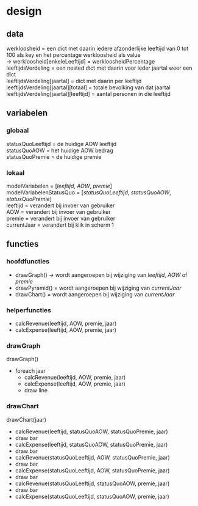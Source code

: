# design
## data
werkloosheid = een dict met daarin iedere afzonderlijke leeftijd van 0 tot 100 als key en het percentage werkloosheid als value <br>
-> werkloosheid[enkeleLeeftijd] = werkloosheidPercentage <br>
leeftijdsVerdeling = een nested dict met daarin voor ieder jaartal weer een dict <br>
leeftijdsVerdeling[jaartal] = dict met daarin per leeftijd <br>
leeftijdsVerdeling[jaartal][totaal] = totale bevolking van dat jaartal <br>
leeftijdsVerdeling[jaartal][leeftijd] = aantal personen in die leeftijd <br>

## variabelen
### globaal
statusQuoLeeftijd = de huidige AOW leeftijd <br>
statusQuoAOW = het huidige AOW bedrag <br>
statusQuoPremie = de huidige premie <br>

### lokaal
modelVariabelen = [*leeftijd*, *AOW*, *premie*] <br>
modelVariabelenStatusQuo = [*statusQuoLeeftijd*, *statusQuoAOW*, *statusQuoPremie*] <br>
leeftijd = verandert bij invoer van gebruiker <br>
AOW = verandert bij invoer van gebruiker <br>
premie = verandert bij invoer van gebruiker <br>
currentJaar = verandert bij klik in scherm 1 <br>

## functies
### hoofdfuncties
- drawGraph() -> wordt aangeroepen bij wijziging van *leeftijd*, *AOW* of *premie*
- drawPyramid() = wordt aangeroepen bij wijziging van *currentJaar*
- drawChart() = wordt aangeroepen bij wijziging van *currentJaar*

### helperfuncties
- calcRevenue(leeftijd, AOW, premie, jaar)
- calcExpense(leeftijd, AOW, premie, jaar)

### drawGraph
drawGraph()
- foreach jaar
  - calcRevenue(leeftijd, AOW, premie, jaar)
  - calcExpense(leeftijd, AOW, premie, jaar)
  - draw line

### drawChart
drawChart(jaar)  
- calcRevenue(leeftijd, statusQuoAOW, statusQuoPremie, jaar)
- draw bar
- calcExpense(leeftijd, statusQuoAOW, statusQuoPremie, jaar)
- draw bar
- calcRevenue(statusQuoLeeftijd, AOW, statusQuoPremie, jaar)
- draw bar
- calcExpense(statusQuoLeeftijd, AOW, statusQuoPremie, jaar)
- draw bar
- calcRevenue(statusQuoLeeftijd, statusQuoAOW, premie, jaar)
- draw bar
- calcExpense(statusQuoLeeftijd, statusQuoAOW, premie, jaar)
